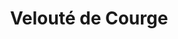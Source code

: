 ---
layout: recette
categories: [recettes]
hidden: true
lang: fr
title: Velouté de Courge
type: sel
ingredients: 
  - nom: courge
  - nom: oignon
  - nom: ail
  - nom: crème fraiche
  - nom: muscade
  - nom: paprika doux
etapes:
  - label: "Préparation"
    details:
      - Couper la courge en gros dés
      - Faire cuire la courge dans de l'eau bouillante
      - Faire revenir l’oignon dans de l’huile d’olive
      - Ajouter l’ail et les épices, mettre à feu doux pendant quelques minutes
      - Mettre de coté
      - Quand la courge est cuite (vérifier avec une fourchette), essorer
      - Tout verser dans un saladier et mixer 
      - Ajouter la crème fraiche et saler
materiel:
  - mixeur plongeant
variantes:
  - label: ajouter des patates
    todo: false
  - label: ajouter des carottes (à faire cuire d'abord car ça met plus de temps que la courge)
    todo: false
---